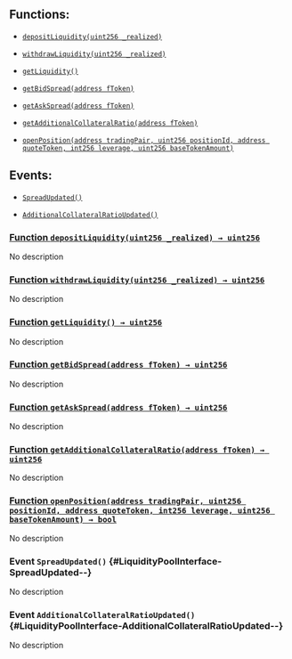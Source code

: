## Functions:

- [`depositLiquidity(uint256 _realized)`](#LiquidityPoolInterface-depositLiquidity-uint256-)

- [`withdrawLiquidity(uint256 _realized)`](#LiquidityPoolInterface-withdrawLiquidity-uint256-)

- [`getLiquidity()`](#LiquidityPoolInterface-getLiquidity--)

- [`getBidSpread(address fToken)`](#LiquidityPoolInterface-getBidSpread-address-)

- [`getAskSpread(address fToken)`](#LiquidityPoolInterface-getAskSpread-address-)

- [`getAdditionalCollateralRatio(address fToken)`](#LiquidityPoolInterface-getAdditionalCollateralRatio-address-)

- [`openPosition(address tradingPair, uint256 positionId, address quoteToken, int256 leverage, uint256 baseTokenAmount)`](#LiquidityPoolInterface-openPosition-address-uint256-address-int256-uint256-)

## Events:

- [`SpreadUpdated()`](#LiquidityPoolInterface-SpreadUpdated--)

- [`AdditionalCollateralRatioUpdated()`](#LiquidityPoolInterface-AdditionalCollateralRatioUpdated--)

### [Function `depositLiquidity(uint256 _realized) → uint256`](#LiquidityPoolInterface-depositLiquidity-uint256-)

No description

### [Function `withdrawLiquidity(uint256 _realized) → uint256`](#LiquidityPoolInterface-withdrawLiquidity-uint256-)

No description

### [Function `getLiquidity() → uint256`](#LiquidityPoolInterface-getLiquidity--)

No description

### [Function `getBidSpread(address fToken) → uint256`](#LiquidityPoolInterface-getBidSpread-address-)

No description

### [Function `getAskSpread(address fToken) → uint256`](#LiquidityPoolInterface-getAskSpread-address-)

No description

### [Function `getAdditionalCollateralRatio(address fToken) → uint256`](#LiquidityPoolInterface-getAdditionalCollateralRatio-address-)

No description

### [Function `openPosition(address tradingPair, uint256 positionId, address quoteToken, int256 leverage, uint256 baseTokenAmount) → bool`](#LiquidityPoolInterface-openPosition-address-uint256-address-int256-uint256-)

No description

### Event `SpreadUpdated()` {#LiquidityPoolInterface-SpreadUpdated--}

No description

### Event `AdditionalCollateralRatioUpdated()` {#LiquidityPoolInterface-AdditionalCollateralRatioUpdated--}

No description
